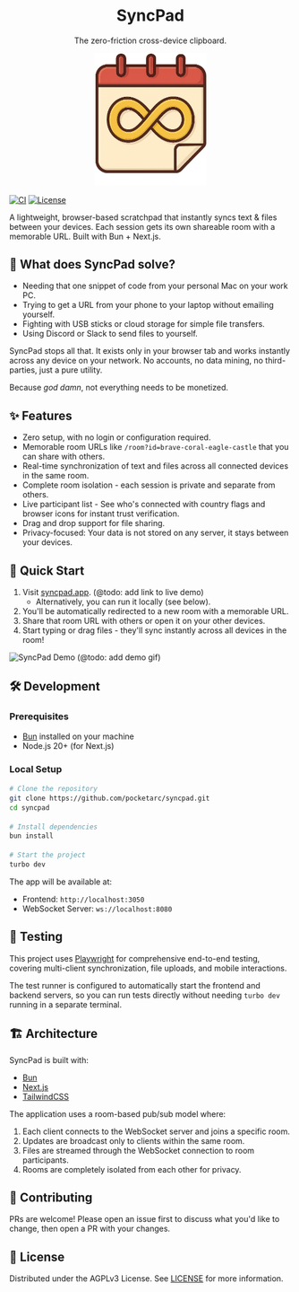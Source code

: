 <div align="center">
  <h1>SyncPad</h1>
  <p>The zero-friction cross-device clipboard.</p>
  <img src="https://raw.githubusercontent.com/pocketarc/syncpad/main/apps/frontend/public/logo.png" alt="SyncPad Logo" width="200" />
</div>

[![CI](https://github.com/pocketarc/syncpad/actions/workflows/ci.yml/badge.svg)](https://github.com/pocketarc/syncpad/actions/workflows/ci.yml)
[![License](https://img.shields.io/badge/license-AGPLv3-blue.svg)](LICENSE)

A lightweight, browser-based scratchpad that instantly syncs text & files between your devices. Each session gets its own shareable room with a memorable URL. Built with Bun + Next.js.

## 🤔 What does SyncPad solve?

- Needing that one snippet of code from your personal Mac on your work PC.
- Trying to get a URL from your phone to your laptop without emailing yourself.
- Fighting with USB sticks or cloud storage for simple file transfers.
- Using Discord or Slack to send files to yourself.

SyncPad stops all that. It exists only in your browser tab and works instantly across any device on your network. No accounts, no data mining, no third-parties, just a pure utility.

Because _god damn_, not everything needs to be monetized.

## ✨ Features

- Zero setup, with no login or configuration required.
- Memorable room URLs like `/room?id=brave-coral-eagle-castle` that you can share with others.
- Real-time synchronization of text and files across all connected devices in the same room.
- Complete room isolation - each session is private and separate from others.
- Live participant list - See who's connected with country flags and browser icons for instant trust verification.
- Drag and drop support for file sharing.
- Privacy-focused: Your data is not stored on any server, it stays between your devices.

## 🚀 Quick Start

1. Visit [syncpad.app](https://syncpad.app). (@todo: add link to live demo)
   - Alternatively, you can run it locally (see below).
2. You'll be automatically redirected to a new room with a memorable URL.
3. Share that room URL with others or open it on your other devices.
4. Start typing or drag files - they'll sync instantly across all devices in the room!

![SyncPad Demo](demo.gif) (@todo: add demo gif)

## 🛠 Development

### Prerequisites

- [Bun](https://bun.sh) installed on your machine
- Node.js 20+ (for Next.js)

### Local Setup

```bash
# Clone the repository
git clone https://github.com/pocketarc/syncpad.git
cd syncpad

# Install dependencies
bun install

# Start the project
turbo dev
```

The app will be available at:
- Frontend: `http://localhost:3050`
- WebSocket Server: `ws://localhost:8080`

## 🧪 Testing

This project uses [Playwright](https://playwright.dev/) for comprehensive end-to-end testing, covering multi-client synchronization, file uploads, and mobile interactions.

The test runner is configured to automatically start the frontend and backend servers, so you can run tests directly without needing `turbo dev` running in a separate terminal.

## 🏗 Architecture

SyncPad is built with:
- [Bun](https://bun.sh)
- [Next.js](https://nextjs.org)
- [TailwindCSS](https://tailwindcss.com)

The application uses a room-based pub/sub model where:

1. Each client connects to the WebSocket server and joins a specific room.
2. Updates are broadcast only to clients within the same room.
3. Files are streamed through the WebSocket connection to room participants.
4. Rooms are completely isolated from each other for privacy.

## 📝 Contributing

PRs are welcome! Please open an issue first to discuss what you'd like to change, then open a PR with your changes.

## 📜 License

Distributed under the AGPLv3 License. See [LICENSE](LICENSE) for more information.